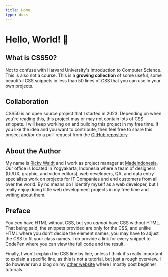 ```yaml
---
title: Home
type: docs
---
```


# Hello, World! 👋


## What is CSS50?

Not to confuse with Harvard University's introduction to Computer Science. This is also not a course. This is a **growing collection** of some useful, some beautiful CSS snippets in less than 50 lines of CSS that you can use in your own projects. 



## Collaboration

CSS50 is an open source project that I started in 2023. Depending on when you're reading this, this project may or may not contain lots of CSS snippets. I will keep working on and building this project in my free time. If you like the idea and you want to contribute, then feel free to share this project and/or do a pull-request from the [GitHub repository](https://github.com/rickyharvywaldt/CSS50).



## About the Author

My name is [Ricky Waldt](https://twitter.com/rickywaldt) and I work as project manager at [MadeIndonesia](https://madeindonesia.com). Our office is located in Yogyakarta, Indonesia where a team of designers (UI/UX, graphic, and video editors), web developers, QA, and data entry specialists work on projects for IT Companies and end customers from all over the world. By no means do I identify myself as a web developer, but I really enjoy doing little web development projects in my free time and writing about them.  



## Preface

You *can* have HTML without CSS, but you *cannot* have CSS without HTML. That being said, the snippets provided are only for the CSS, and unlike HTML where you don't decide the element names, you may have to adjust the CSS to fit your class names. I do provide a link for every snippet to CodePen where you can view the full code and the result. 

Finally, I won't explain the CSS line by line, unless I think it's really important to explain a specific line, as this is not a tutorial, but just a rough overview. I do however run a blog on my [other website](https://ninetynine.dev) where I mostly post beginner tutorials.
